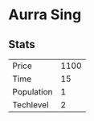 # Aurra Sing

## Stats

<table>
    <tr>
        <td>Price</td>
        <td>1100</td>
    </tr>
    <tr>
        <td>Time</td>
        <td>15</td>
    </tr>
    <tr>
        <td>Population</td>
        <td>1</td>
    </tr>
    <tr>
        <td>Techlevel</td>
        <td>2</td>
    </tr>
</table>
